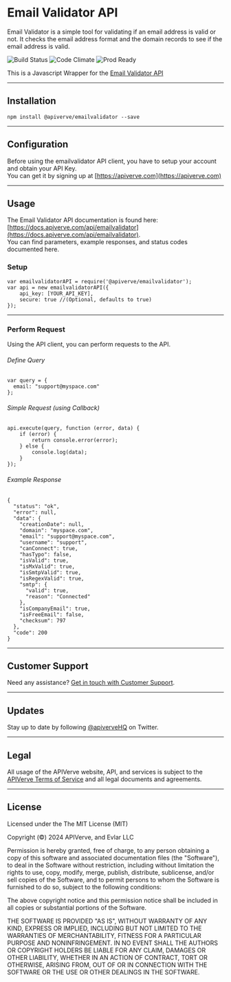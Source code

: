Email Validator API
============

Email Validator is a simple tool for validating if an email address is valid or not. It checks the email address format and the domain records to see if the email address is valid.

![Build Status](https://img.shields.io/badge/build-passing-green)
![Code Climate](https://img.shields.io/badge/maintainability-B-purple)
![Prod Ready](https://img.shields.io/badge/production-ready-blue)

This is a Javascript Wrapper for the [Email Validator API](https://apiverve.com/marketplace/api/emailvalidator)

---

## Installation
	npm install @apiverve/emailvalidator --save

---

## Configuration

Before using the emailvalidator API client, you have to setup your account and obtain your API Key.  
You can get it by signing up at [https://apiverve.com](https://apiverve.com)

---

## Usage

The Email Validator API documentation is found here: [https://docs.apiverve.com/api/emailvalidator](https://docs.apiverve.com/api/emailvalidator).  
You can find parameters, example responses, and status codes documented here.

### Setup

```
var emailvalidatorAPI = require('@apiverve/emailvalidator');
var api = new emailvalidatorAPI({
    api_key: [YOUR_API_KEY],
    secure: true //(Optional, defaults to true)
});
```

---


### Perform Request
Using the API client, you can perform requests to the API.

###### Define Query

```
var query = {
  email: "support@myspace.com"
};
```

###### Simple Request (using Callback)

```
api.execute(query, function (error, data) {
    if (error) {
        return console.error(error);
    } else {
        console.log(data);
    }
});
```

###### Example Response

```
{
  "status": "ok",
  "error": null,
  "data": {
    "creationDate": null,
    "domain": "myspace.com",
    "email": "support@myspace.com",
    "username": "support",
    "canConnect": true,
    "hasTypo": false,
    "isValid": true,
    "isMxValid": true,
    "isSmtpValid": true,
    "isRegexValid": true,
    "smtp": {
      "valid": true,
      "reason": "Connected"
    },
    "isCompanyEmail": true,
    "isFreeEmail": false,
    "checksum": 797
  },
  "code": 200
}
```

---

## Customer Support

Need any assistance? [Get in touch with Customer Support](https://apiverve.com/contact).

---

## Updates
Stay up to date by following [@apiverveHQ](https://twitter.com/apiverveHQ) on Twitter.

---

## Legal

All usage of the APIVerve website, API, and services is subject to the [APIVerve Terms of Service](https://apiverve.com/terms) and all legal documents and agreements.

---

## License
Licensed under the The MIT License (MIT)

Copyright (&copy;) 2024 APIVerve, and Evlar LLC

Permission is hereby granted, free of charge, to any person obtaining a copy of this software and associated documentation files (the "Software"), to deal in the Software without restriction, including without limitation the rights to use, copy, modify, merge, publish, distribute, sublicense, and/or sell copies of the Software, and to permit persons to whom the Software is furnished to do so, subject to the following conditions:

The above copyright notice and this permission notice shall be included in all copies or substantial portions of the Software.

THE SOFTWARE IS PROVIDED "AS IS", WITHOUT WARRANTY OF ANY KIND, EXPRESS OR IMPLIED, INCLUDING BUT NOT LIMITED TO THE WARRANTIES OF MERCHANTABILITY, FITNESS FOR A PARTICULAR PURPOSE AND NONINFRINGEMENT. IN NO EVENT SHALL THE AUTHORS OR COPYRIGHT HOLDERS BE LIABLE FOR ANY CLAIM, DAMAGES OR OTHER LIABILITY, WHETHER IN AN ACTION OF CONTRACT, TORT OR OTHERWISE, ARISING FROM, OUT OF OR IN CONNECTION WITH THE SOFTWARE OR THE USE OR OTHER DEALINGS IN THE SOFTWARE.